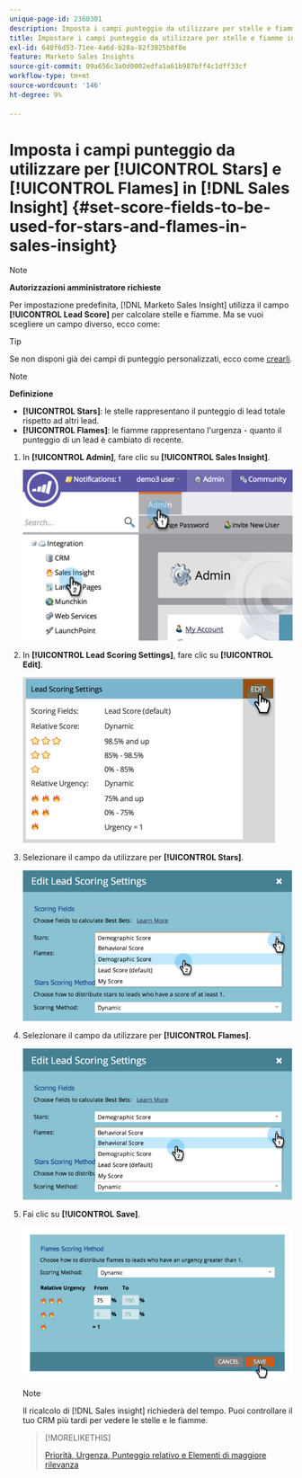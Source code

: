 ```yaml
---
unique-page-id: 2360301
description: Imposta i campi punteggio da utilizzare per stelle e fiamme nella documentazione di vendita Insight - Marketo Docs - Documentazione del prodotto
title: Impostare i campi punteggio da utilizzare per stelle e fiamme in Sales Insight
exl-id: 640f6d53-71ee-4a6d-b28a-82f3825b8f8e
feature: Marketo Sales Insights
source-git-commit: 09a656c3a0d0002edfa1a61b987bff4c1dff33cf
workflow-type: tm+mt
source-wordcount: '146'
ht-degree: 9%

---
```


# Imposta i campi punteggio da utilizzare per [!UICONTROL Stars] e [!UICONTROL Flames] in [!DNL Sales Insight] {#set-score-fields-to-be-used-for-stars-and-flames-in-sales-insight}

>[!NOTE]
>
>**Autorizzazioni amministratore richieste**

Per impostazione predefinita, [!DNL Marketo Sales Insight] utilizza il campo **[!UICONTROL Lead Score]** per calcolare stelle e fiamme. Ma se vuoi scegliere un campo diverso, ecco come:

>[!TIP]
>
>Se non disponi già dei campi di punteggio personalizzati, ecco come [crearli](/help/marketo/product-docs/administration/field-management/create-a-custom-field-in-marketo.md).

>[!NOTE]
>
>**Definizione**
>
>* **[!UICONTROL Stars]**: le stelle rappresentano il punteggio di lead totale rispetto ad altri lead.
>* **[!UICONTROL Flames]**: le fiamme rappresentano l&#39;urgenza - quanto il punteggio di un lead è cambiato di recente.
>

1. In **[!UICONTROL Admin]**, fare clic su **[!UICONTROL Sales Insight]**.

   ![](assets/image2014-9-16-13-3a27-3a19.png)

1. In **[!UICONTROL Lead Scoring Settings]**, fare clic su **[!UICONTROL Edit]**.

   ![](assets/image2014-9-16-13-3a27-3a33.png)

1. Selezionare il campo da utilizzare per **[!UICONTROL Stars]**.

   ![](assets/image2014-9-16-13-3a27-3a45.png)

1. Selezionare il campo da utilizzare per **[!UICONTROL Flames]**.

   ![](assets/image2014-9-16-13-3a28-3a1.png)

1. Fai clic su **[!UICONTROL Save]**.

   ![](assets/image2014-9-16-13-3a28-3a18.png)

   >[!NOTE]
   >
   >Il ricalcolo di [!DNL Sales insight] richiederà del tempo. Puoi controllare il tuo CRM più tardi per vedere le stelle e le fiamme.

   >[!MORELIKETHIS]
   >
   >[Priorità, Urgenza, Punteggio relativo e Elementi di maggiore rilevanza](/help/marketo/product-docs/marketo-sales-insight/msi-for-salesforce/features/stars-and-flames/priority-urgency-relative-score-and-best-bets.md)
